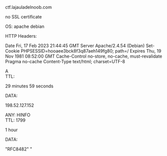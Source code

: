ctf.lajauladelnoob.com

no SSL certificate


OS: apache debian

HTTP Headers:

Date 	Fri, 17 Feb 2023 21:44:45 GMT
Server 	Apache/2.4.54 (Debian)
Set-Cookie 	PHPSESSID=hooaee3bck8f3q87aeh149fg80; path=/
Expires 	Thu, 19 Nov 1981 08:52:00 GMT
Cache-Control 	no-store, no-cache, must-revalidate
Pragma 	no-cache
Content-Type 	text/html; charset=UTF-8

A	
TTL:

29 minutes 59 seconds

DATA:

198.52.127.152

ANY:
HINFO	
TTL: 1799

1 hour 

DATA:

"RFC8482" "
